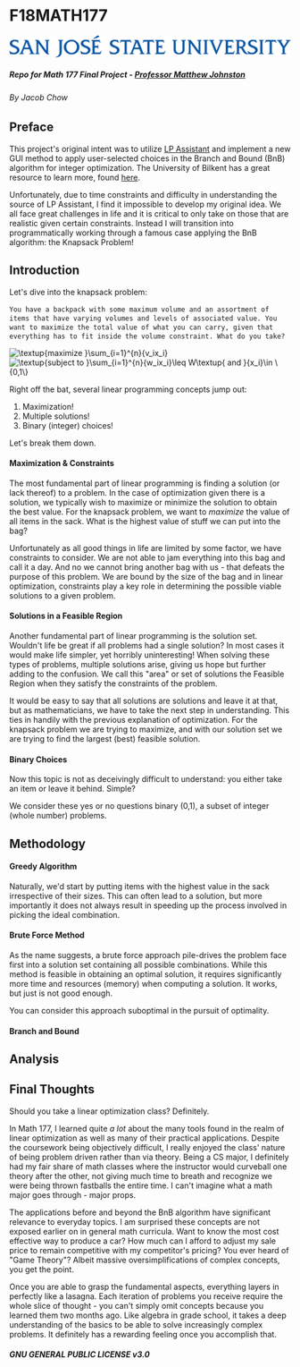 # F18MATH177

![alt-text][logo]

[logo]: https://github.com/jjexpat00/F18CS123A/raw/master/resources/wordmark1line.png "SJSU Logo"

##### Repo for Math 177 Final Project - <a href="https://johnstonmd.wordpress.com/" target="_blank">Professor Matthew Johnston</a>

###### By Jacob Chow

## Preface

This project's original intent was to utilize <a href="https://www2.bc.edu/gerard-keough/software.html" target="_blank">LP Assistant</a> and implement a new GUI method to apply user-selected choices in the Branch and Bound (BnB) algorithm for integer optimization. The University of Bilkent has a great resource to learn more, found <a href="https://www.ie.bilkent.edu.tr/~mustafap/courses/bb.pdf" target="_blank">here</a>.

Unfortunately, due to time constraints and difficulty in understanding the source of LP Assistant, I find it impossible to develop my original idea. We all face great challenges in life and it is critical to only take on those that are realistic given certain constraints. Instead I will transition into programmatically working through a famous case applying the BnB algorithm: the Knapsack Problem!

## Introduction

Let's dive into the knapsack problem:

```
You have a backpack with some maximum volume and an assortment of 
items that have varying volumes and levels of associated value. You 
want to maximize the total value of what you can carry, given that 
everything has to fit inside the volume constraint. What do you take?
```

<img src="https://latex.codecogs.com/gif.latex?\textup{maximize}\sum_{i=1}^{n}{v_ix_i}" title="\textup{maximize }\sum_{i=1}^{n}{v_ix_i}" />

<br>

<img src="https://latex.codecogs.com/gif.latex?\textup{subject&space;to&space;}\sum_{i=1}^{n}{w_ix_i}\leq&space;W\textup{&space;and&space;}{x_i}\in&space;\{0,1\}" title="\textup{subject to }\sum_{i=1}^{n}{w_ix_i}\leq W\textup{ and }{x_i}\in \{0,1\}" />



Right off the bat, several linear programming concepts jump out:

1. Maximization!
2. Multiple solutions!
3. Binary (integer) choices!

Let's break them down.

#### Maximization & Constraints

The most fundamental part of linear programming is finding a solution (or lack thereof) to a problem. In the case of optimization given there is a solution, we typically wish to maximize or minimize the solution to obtain the best value. For the knapsack problem, we want to _maximize_ the value of all items in the sack. What is the highest value of stuff we can put into the bag? 

Unfortunately as all good things in life are limited by some factor, we have constraints to consider. We are not able to jam everything into this bag and call it a day. And no we cannot bring another bag with us - that defeats the purpose of this problem. We are bound by the size of the bag and in linear optimization, constraints play a key role in determining the possible viable solutions to a given problem.

#### Solutions in a Feasible Region

Another fundamental part of linear programming is the solution set. Wouldn't life be great if all problems had a single solution? In most cases it would make life simpler, yet horribly uninteresting! When solving these types of problems, multiple solutions arise, giving us hope but further adding to the confusion. We call this "area" or set of solutions the Feasible Region when they satisfy the constraints of the problem.

It would be easy to say that all solutions are solutions and leave it at that, but as mathematicians, we have to take the next step in understanding. This ties in handily with the previous explanation of optimization. For the knapsack problem we are trying to maximize, and with our solution set we are trying to find the largest (best) feasible solution.

#### Binary Choices

Now this topic is not as deceivingly difficult to understand: you either take an item or leave it behind. Simple?

We consider these yes or no questions binary (0,1), a subset of integer (whole number) problems.

## Methodology

#### Greedy Algorithm

Naturally, we'd start by putting items with the highest value in the sack irrespective of their sizes. This can often lead to a solution, but more importantly it does not always result in speeding up the process involved in picking the ideal combination.

#### Brute Force Method

As the name suggests, a brute force approach pile-drives the problem face first into a solution set containing all possible combinations. While this method is feasible in obtaining an optimal solution, it requires significantly more time and resources (memory) when computing a solution. It works, but just is not good enough.

You can consider this approach suboptimal in the pursuit of optimality.

#### Branch and Bound



## Analysis



## Final Thoughts

Should you take a linear optimization class? Definitely.

In Math 177, I learned quite _a lot_ about the many tools found in the realm of linear optimization as well as many of their practical applications. Despite the coursework being objectively difficult, I really enjoyed the class' nature of being problem driven rather than via theory. Being a CS major, I definitely had my fair share of math classes where the instructor would curveball one theory after the other, not giving much time to breath and recognize we were being thrown fastballs the entire time. I can't imagine what a math major goes through - major props.

The applications before and beyond the BnB algorithm have significant relevance to everyday topics. I am surprised these concepts are not exposed earlier on in general math curricula. Want to know the most cost effective way to produce a car? How much can I afford to adjust my sale price to remain competitive with my competitor's pricing? You ever heard of "Game Theory"? Albeit massive oversimplifications of complex concepts, you get the point.

Once you are able to grasp the fundamental aspects, everything layers in perfectly like a lasagna. Each iteration of problems you receive require the whole slice of thought - you can't simply omit concepts because you learned them two months ago. Like algebra in grade school, it takes a deep understanding of the basics to be able to solve increasingly complex problems. It definitely has a rewarding feeling once you accomplish that.

##### GNU GENERAL PUBLIC LICENSE v3.0